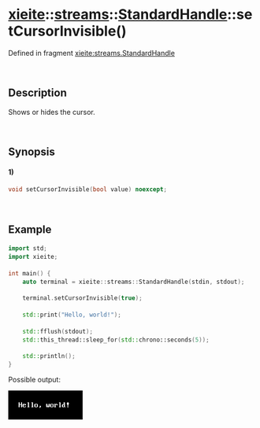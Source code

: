 # [xieite](../../../../../xieite.md)\:\:[streams](../../../../../streams.md)\:\:[StandardHandle](../../../standard_handle.md)\:\:setCursorInvisible\(\)
Defined in fragment [xieite:streams.StandardHandle](../../../../../../src/streams/standard_handle.cpp)

&nbsp;

## Description
Shows or hides the cursor.

&nbsp;

## Synopsis
#### 1)
```cpp
void setCursorInvisible(bool value) noexcept;
```

&nbsp;

## Example
```cpp
import std;
import xieite;

int main() {
    auto terminal = xieite::streams::StandardHandle(stdin, stdout);

    terminal.setCursorInvisible(true);

    std::print("Hello, world!");

    std::fflush(stdout);
    std::this_thread::sleep_for(std::chrono::seconds(5));

    std::println();
}
```
Possible output:

![image](./set_cursor_invisible.png)
